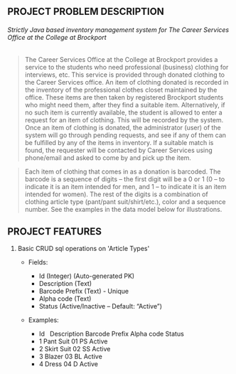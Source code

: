 ## PROJECT PROBLEM DESCRIPTION

###### Strictly Java based inventory management system for The Career Services Office at the College at Brockport
> The Career Services Office at the College at Brockport provides a service to the students who need professional (business) clothing for interviews, etc. This service is provided through donated clothing to the Career Services office. An item of clothing donated is recorded in the inventory of the professional clothes closet maintained by the office. These items are then taken by registered Brockport students who might need them, after they find a suitable item. Alternatively, if no such item is currently available, the student is allowed to enter a request for an item of clothing. This will be recorded by the system. Once an item of clothing is donated, the administrator (user) of the system will go through pending requests, and see if any of them can be fulfilled by any of the items in inventory. If a suitable match is found, the requester will be contacted by Career Services using phone/email and asked to come by and pick up the item.

> Each item of clothing that comes in as a donation is barcoded. The barcode is a sequence of digits – the first digit will be a 0 or 1 (0 – to indicate it is an item intended for men, and 1 – to indicate it is an item intended for women). The rest of the digits is a combination of clothing article type (pant/pant suit/shirt/etc.), color and a sequence number. See the examples in the data model below for illustrations.

## PROJECT FEATURES

1. Basic CRUD sql operations on 'Article Types'
   - Fields:
      - Id (Integer) (Auto-generated PK)
      - Description (Text)
      - Barcode Prefix (Text) - Unique
      - Alpha code (Text)
      - Status (Active/Inactive – Default: “Active”)

   - Examples:
      - Id	     &nbsp;    Description	               Barcode Prefix	        Alpha code	      Status
      -  1	          Pant Suit	                     01	                  PS	             Active
      -  2	          Skirt Suit             	      02          	      SS	             Active
      -  3	          Blazer	                        03	                  BL	             Active
      -  4	          Dress	                        04	                   D	             Active
